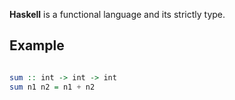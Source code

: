 **Haskell** is a functional language and its strictly type. 

## Example
```haskell

sum :: int -> int -> int
sum n1 n2 = n1 + n2
```